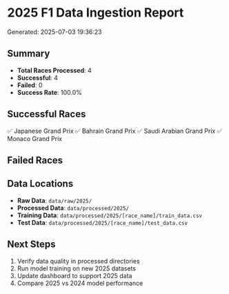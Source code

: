 
# 2025 F1 Data Ingestion Report
Generated: 2025-07-03 19:36:23

## Summary
- **Total Races Processed**: 4
- **Successful**: 4
- **Failed**: 0
- **Success Rate**: 100.0%

## Successful Races
✅ Japanese Grand Prix
✅ Bahrain Grand Prix
✅ Saudi Arabian Grand Prix
✅ Monaco Grand Prix

## Failed Races


## Data Locations
- **Raw Data**: `data/raw/2025/`
- **Processed Data**: `data/processed/2025/`
- **Training Data**: `data/processed/2025/[race_name]/train_data.csv`
- **Test Data**: `data/processed/2025/[race_name]/test_data.csv`

## Next Steps
1. Verify data quality in processed directories
2. Run model training on new 2025 datasets
3. Update dashboard to support 2025 data
4. Compare 2025 vs 2024 model performance
